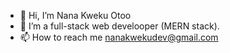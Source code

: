 - 👋 Hi, I’m Nana Kweku Otoo
- 👀 I’m a full-stack web develooper (MERN stack).
- 📫 How to reach me nanakwekudev@gmail.com

<!---
NanasArsenal/NanasArsenal is a ✨ special ✨ repository because its `README.md` (this file) appears on your GitHub profile.
You can click the Preview link to take a look at your changes.
--->
